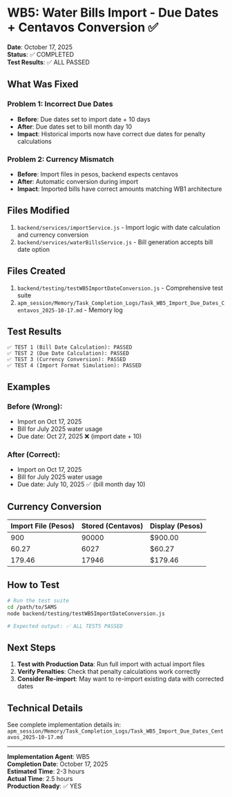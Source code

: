 # WB5: Water Bills Import - Due Dates + Centavos Conversion ✅

**Date**: October 17, 2025  
**Status**: ✅ COMPLETED  
**Test Results**: ✅ ALL PASSED  

## What Was Fixed

### Problem 1: Incorrect Due Dates
- **Before**: Due dates set to import date + 10 days  
- **After**: Due dates set to bill month day 10  
- **Impact**: Historical imports now have correct due dates for penalty calculations

### Problem 2: Currency Mismatch
- **Before**: Import files in pesos, backend expects centavos  
- **After**: Automatic conversion during import  
- **Impact**: Imported bills have correct amounts matching WB1 architecture

## Files Modified

1. `backend/services/importService.js` - Import logic with date calculation and currency conversion
2. `backend/services/waterBillsService.js` - Bill generation accepts bill date option

## Files Created

1. `backend/testing/testWB5ImportDateConversion.js` - Comprehensive test suite
2. `apm_session/Memory/Task_Completion_Logs/Task_WB5_Import_Due_Dates_Centavos_2025-10-17.md` - Memory log

## Test Results

```
✅ TEST 1 (Bill Date Calculation): PASSED
✅ TEST 2 (Due Date Calculation): PASSED
✅ TEST 3 (Currency Conversion): PASSED
✅ TEST 4 (Import Format Simulation): PASSED
```

## Examples

### Before (Wrong):
- Import on Oct 17, 2025
- Bill for July 2025 water usage
- Due date: Oct 27, 2025 ❌ (import date + 10)

### After (Correct):
- Import on Oct 17, 2025
- Bill for July 2025 water usage
- Due date: July 10, 2025 ✅ (bill month day 10)

## Currency Conversion

| Import File (Pesos) | Stored (Centavos) | Display (Pesos) |
|---------------------|-------------------|-----------------|
| 900                 | 90000             | $900.00         |
| 60.27               | 6027              | $60.27          |
| 179.46              | 17946             | $179.46         |

## How to Test

```bash
# Run the test suite
cd /path/to/SAMS
node backend/testing/testWB5ImportDateConversion.js

# Expected output: ✅ ALL TESTS PASSED
```

## Next Steps

1. **Test with Production Data**: Run full import with actual import files
2. **Verify Penalties**: Check that penalty calculations work correctly
3. **Consider Re-import**: May want to re-import existing data with corrected dates

## Technical Details

See complete implementation details in:
`apm_session/Memory/Task_Completion_Logs/Task_WB5_Import_Due_Dates_Centavos_2025-10-17.md`

---

**Implementation Agent**: WB5  
**Completion Date**: October 17, 2025  
**Estimated Time**: 2-3 hours  
**Actual Time**: 2.5 hours  
**Production Ready**: ✅ YES

